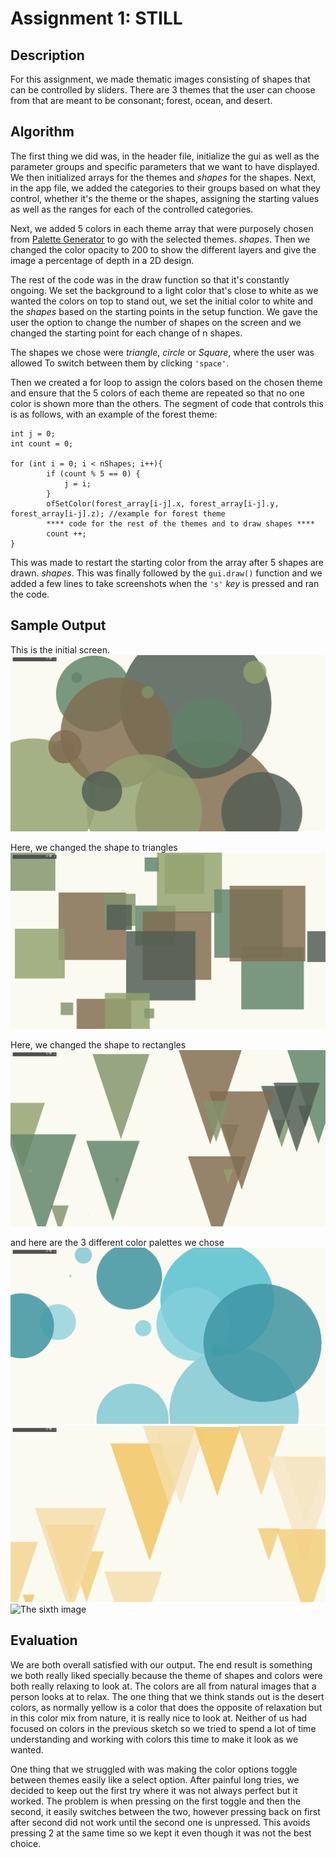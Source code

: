 # Assignment 1: STILL

## Description
For this assignment, we made thematic images consisting of shapes that can be controlled by sliders. There are 3 themes that the user can choose from that are meant to be consonant; forest, ocean, and desert.

## Algorithm
The first thing we did was, in the header file, initialize the gui as well as the parameter groups and specific parameters that we want to have displayed. We then initialized arrays for the themes and *shapes* for the shapes. Next, in the app file, we added the categories to their groups based on what they control, whether it's the theme or the shapes, assigning the starting values as well as the ranges for each of the controlled categories.

Next, we added 5 colors in each theme array that were purposely chosen from [Palette Generator](https://coolors.co/generate) to go with the selected themes. *shapes*. Then we changed the color opacity to 200 to show the different layers and give the image a percentage of depth in a 2D design.

The rest of the code was in the draw function so that it's constantly ongoing. We set the background to a light color that's close to white as we wanted the colors on top to stand out, we set the initial color to white and the *shapes* based on the starting points in the setup function. We gave the user the option to change the number of shapes on the screen and we changed the starting point for each change of n shapes.

The shapes we chose were *triangle*, *circle* or *Square*, where the user was allowed
To switch between them by clicking `'space'`.

Then we created a for loop to assign the colors based on the chosen theme and ensure that the 5 colors of each theme are repeated so that no one color is shown more than the others. The segment of code that controls this is as follows, with an example of the forest theme:

```
int j = 0;
int count = 0;
    
for (int i = 0; i < nShapes; i++){
    	if (count % 5 == 0) {
        	j = i;
    	}   	 
    	ofSetColor(forest_array[i-j].x, forest_array[i-j].y, forest_array[i-j].z); //example for forest theme
    	**** code for the rest of the themes and to draw shapes ****
    	count ++;
}
```

This was made to restart the starting color from the array after 5 shapes are drawn. *shapes*. This was finally followed by the `gui.draw()` function and we added a few lines to take screenshots when the `'s'` *key* is pressed and ran the code.

## Sample Output
This is the initial screen.
![The first image](./bin/data/screenshot0.png)

Here, we changed the shape to triangles
![The second image](./bin/data/screenshot1.png)

Here, we changed the shape to rectangles
![The third image](./bin/data/screenshot2.png)

and here are the 3 different color palettes we chose
![The fourth image](./bin/data/screenshot3.png)
![The fifth image](./bin/data/screenshot4.png)
![The sixth image](./bin/data/screenshot5.png)

## Evaluation
We are both overall satisfied with our output. The end result is something we both really liked specially because the theme of shapes and colors were both really relaxing to look at.
The colors are all from natural images that a person looks at to relax. The one thing that we think stands out is the desert colors, as normally yellow is a color that does the opposite of relaxation but in this color mix from nature, it is really nice to look at.
Neither of us had focused on colors in the previous sketch so we tried to spend a lot of time understanding and working with colors this time to make it look as we wanted.

One thing that we struggled with was making the color options toggle between themes easily like a select option. After painful long tries, we decided to keep out the first try where it was not always perfect but it worked. The problem is when pressing on the first toggle and then the second, it easily switches between the two, however pressing back on first after second did not work until the second one is unpressed. This avoids pressing 2 at the same time so we kept it even though it was not the best choice.
